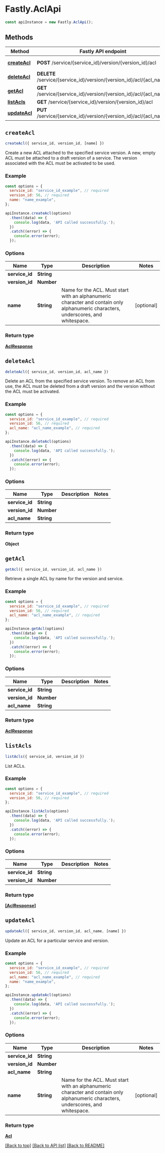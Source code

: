 # Fastly.AclApi


```javascript
const apiInstance = new Fastly.AclApi();
```
## Methods

Method | Fastly API endpoint | Description
------------- | ------------- | -------------
[**createAcl**](AclApi.md#createAcl) | **POST** /service/{service_id}/version/{version_id}/acl | Create a new ACL
[**deleteAcl**](AclApi.md#deleteAcl) | **DELETE** /service/{service_id}/version/{version_id}/acl/{acl_name} | Delete an ACL
[**getAcl**](AclApi.md#getAcl) | **GET** /service/{service_id}/version/{version_id}/acl/{acl_name} | Describe an ACL
[**listAcls**](AclApi.md#listAcls) | **GET** /service/{service_id}/version/{version_id}/acl | List ACLs
[**updateAcl**](AclApi.md#updateAcl) | **PUT** /service/{service_id}/version/{version_id}/acl/{acl_name} | Update an ACL



## `createAcl`

```javascript
createAcl({ service_id, version_id, [name] })
```

Create a new ACL attached to the specified service version. A new, empty ACL must be attached to a draft version of a service. The version associated with the ACL must be activated to be used.

### Example

```javascript
const options = {
  service_id: "service_id_example", // required
  version_id: 56, // required
  name: "name_example",
};

apiInstance.createAcl(options)
  .then((data) => {
    console.log(data, 'API called successfully.');
  })
  .catch((error) => {
    console.error(error);
  });
```

### Options

Name | Type | Description  | Notes
------------- | ------------- | ------------- | -------------
**service_id** | **String** |  |
**version_id** | **Number** |  |
**name** | **String** | Name for the ACL. Must start with an alphanumeric character and contain only alphanumeric characters, underscores, and whitespace. | [optional]

### Return type

[**AclResponse**](AclResponse.md)


## `deleteAcl`

```javascript
deleteAcl({ service_id, version_id, acl_name })
```

Delete an ACL from the specified service version. To remove an ACL from use, the ACL must be deleted from a draft version and the version without the ACL must be activated.

### Example

```javascript
const options = {
  service_id: "service_id_example", // required
  version_id: 56, // required
  acl_name: "acl_name_example", // required
};

apiInstance.deleteAcl(options)
  .then((data) => {
    console.log(data, 'API called successfully.');
  })
  .catch((error) => {
    console.error(error);
  });
```

### Options

Name | Type | Description  | Notes
------------- | ------------- | ------------- | -------------
**service_id** | **String** |  |
**version_id** | **Number** |  |
**acl_name** | **String** |  |

### Return type

**Object**


## `getAcl`

```javascript
getAcl({ service_id, version_id, acl_name })
```

Retrieve a single ACL by name for the version and service.

### Example

```javascript
const options = {
  service_id: "service_id_example", // required
  version_id: 56, // required
  acl_name: "acl_name_example", // required
};

apiInstance.getAcl(options)
  .then((data) => {
    console.log(data, 'API called successfully.');
  })
  .catch((error) => {
    console.error(error);
  });
```

### Options

Name | Type | Description  | Notes
------------- | ------------- | ------------- | -------------
**service_id** | **String** |  |
**version_id** | **Number** |  |
**acl_name** | **String** |  |

### Return type

[**AclResponse**](AclResponse.md)


## `listAcls`

```javascript
listAcls({ service_id, version_id })
```

List ACLs.

### Example

```javascript
const options = {
  service_id: "service_id_example", // required
  version_id: 56, // required
};

apiInstance.listAcls(options)
  .then((data) => {
    console.log(data, 'API called successfully.');
  })
  .catch((error) => {
    console.error(error);
  });
```

### Options

Name | Type | Description  | Notes
------------- | ------------- | ------------- | -------------
**service_id** | **String** |  |
**version_id** | **Number** |  |

### Return type

[**[AclResponse]**](AclResponse.md)


## `updateAcl`

```javascript
updateAcl({ service_id, version_id, acl_name, [name] })
```

Update an ACL for a particular service and version.

### Example

```javascript
const options = {
  service_id: "service_id_example", // required
  version_id: 56, // required
  acl_name: "acl_name_example", // required
  name: "name_example",
};

apiInstance.updateAcl(options)
  .then((data) => {
    console.log(data, 'API called successfully.');
  })
  .catch((error) => {
    console.error(error);
  });
```

### Options

Name | Type | Description  | Notes
------------- | ------------- | ------------- | -------------
**service_id** | **String** |  |
**version_id** | **Number** |  |
**acl_name** | **String** |  |
**name** | **String** | Name for the ACL. Must start with an alphanumeric character and contain only alphanumeric characters, underscores, and whitespace. | [optional]

### Return type

[**Acl**](Acl.md)


[[Back to top]](#) [[Back to API list]](../../README.md#endpoints)
[[Back to README]](../../README.md)
